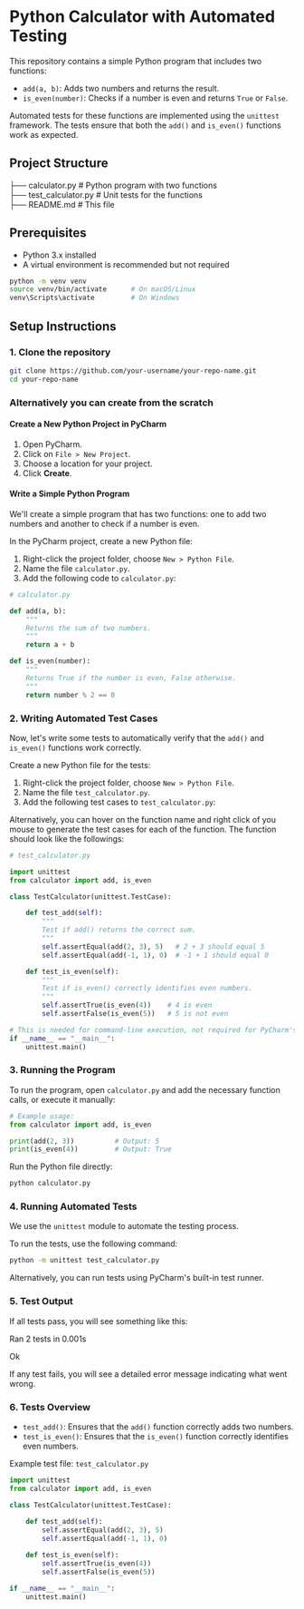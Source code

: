 
# Python Calculator with Automated Testing

This repository contains a simple Python program that includes two functions:
- `add(a, b)`: Adds two numbers and returns the result.
- `is_even(number)`: Checks if a number is even and returns `True` or `False`.

Automated tests for these functions are implemented using the `unittest` framework. The tests ensure that both the `add()` and `is_even()` functions work as expected.

## Project Structure

├── calculator.py   # Python program with two functions  
├── test_calculator.py   # Unit tests for the functions  
├── README.md   # This file

## Prerequisites

- Python 3.x installed
- A virtual environment is recommended but not required
```bash
python -m venv venv
source venv/bin/activate      # On macOS/Linux
venv\Scripts\activate         # On Windows
```

## Setup Instructions

### 1. Clone the repository

```bash
git clone https://github.com/your-username/your-repo-name.git
cd your-repo-name
```
### Alternatively you can create from the scratch
#### Create a New Python Project in PyCharm

1. Open PyCharm.
2. Click on `File > New Project`.
3. Choose a location for your project.
4. Click **Create**.

#### Write a Simple Python Program

We'll create a simple program that has two functions: one to add two numbers and another to check if a number is even.

In the PyCharm project, create a new Python file:

1. Right-click the project folder, choose `New > Python File`.
2. Name the file `calculator.py`.
3. Add the following code to `calculator.py`:

```python
# calculator.py

def add(a, b):
    """
    Returns the sum of two numbers.
    """
    return a + b

def is_even(number):
    """
    Returns True if the number is even, False otherwise.
    """
    return number % 2 == 0
```

### 2. Writing Automated Test Cases

Now, let's write some tests to automatically verify that the `add()` and `is_even()` functions work correctly.

Create a new Python file for the tests:

1. Right-click the project folder, choose `New > Python File`.
2. Name the file `test_calculator.py`.
3. Add the following test cases to `test_calculator.py`:

Alternatively, you can hover on the function name and right click of you mouse to generate the test cases for each of the function. The function should look like the followings:

```python
# test_calculator.py

import unittest
from calculator import add, is_even

class TestCalculator(unittest.TestCase):

    def test_add(self):
        """
        Test if add() returns the correct sum.
        """
        self.assertEqual(add(2, 3), 5)   # 2 + 3 should equal 5
        self.assertEqual(add(-1, 1), 0)  # -1 + 1 should equal 0

    def test_is_even(self):
        """
        Test if is_even() correctly identifies even numbers.
        """
        self.assertTrue(is_even(4))    # 4 is even
        self.assertFalse(is_even(5))   # 5 is not even

# This is needed for command-line execution, not required for PyCharm's inbuilt test runner.
if __name__ == "__main__":
    unittest.main()

```

### 3. Running the Program

To run the program, open `calculator.py` and add the necessary function calls, or execute it manually:

```python
# Example usage:
from calculator import add, is_even

print(add(2, 3))          # Output: 5
print(is_even(4))         # Output: True
```

Run the Python file directly:

```bash
python calculator.py
```

### 4. Running Automated Tests

We use the `unittest` module to automate the testing process.

To run the tests, use the following command:

```bash
python -m unittest test_calculator.py
```

Alternatively, you can run tests using PyCharm's built-in test runner.

### 5. Test Output
If all tests pass, you will see something like this:

Ran 2 tests in 0.001s

Ok

If any test fails, you will see a detailed error message indicating what went wrong.

### 6. Tests Overview

- `test_add()`: Ensures that the `add()` function correctly adds two numbers.
- `test_is_even()`: Ensures that the `is_even()` function correctly identifies even numbers.

Example test file: `test_calculator.py`

```python
import unittest
from calculator import add, is_even

class TestCalculator(unittest.TestCase):
    
    def test_add(self):
        self.assertEqual(add(2, 3), 5)
        self.assertEqual(add(-1, 1), 0)

    def test_is_even(self):
        self.assertTrue(is_even(4))
        self.assertFalse(is_even(5))

if __name__ == "__main__":
    unittest.main()
```
